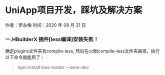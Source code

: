 # UniApp项目开发，踩坑及解决方案

作者：罗永梅
时间：2020 年 08 月 21 日

### 一.HBuilderX 插件[less编译]安装失败！

确定plugins文件夹有compile-less, 然后在cd到compile-less文件夹路径，执行以下命令就能用了：
> npm install less-loader --save-dev
